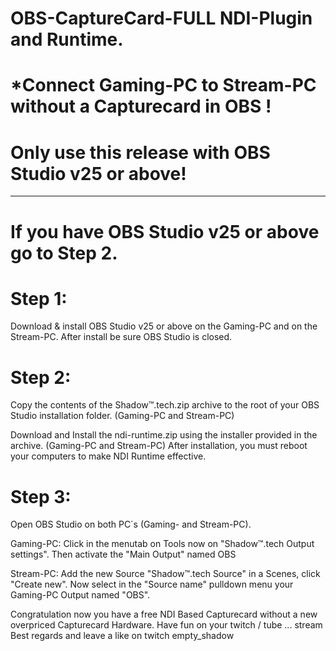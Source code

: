 # OBS-CaptureCard-FULL NDI-Plugin and Runtime.
# *Connect Gaming-PC to Stream-PC without a Capturecard in OBS !

# Only use this release with OBS Studio v25 or above!
-------------------------------------------------------


# If you have OBS Studio v25 or above go to Step 2.

# Step 1:
Download & install OBS Studio v25 or above on the Gaming-PC and on the Stream-PC.
After install be sure OBS Studio is closed.

# Step 2:
Copy the contents of the Shadow™.tech.zip archive to the root of your OBS Studio installation folder. (Gaming-PC and Stream-PC)

Download and Install the ndi-runtime.zip using the installer provided in the archive. (Gaming-PC and Stream-PC)
After installation, you must reboot your computers to make NDI Runtime effective.

# Step 3:
Open OBS Studio on both PC´s (Gaming- and Stream-PC).

Gaming-PC:
Click in the menutab on Tools now on "Shadow™.tech Output settings".
Then activate the "Main Output" named OBS

Stream-PC:
Add the new Source "Shadow™.tech Source" in a Scenes, click "Create new".
Now select in the "Source name" pulldown menu your Gaming-PC Output named "OBS".

Congratulation now you have a free NDI Based Capturecard without a new overpriced Capturecard Hardware.
Have fun on your twitch / tube ... stream 
Best regards and leave a like on twitch empty_shadow

